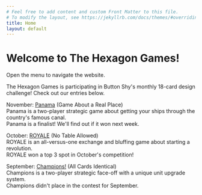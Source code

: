 ```yaml
---
# Feel free to add content and custom Front Matter to this file.
# To modify the layout, see https://jekyllrb.com/docs/themes/#overriding-theme-defaults
title: Home
layout: default
---
```

# Welcome to The Hexagon Games!  
Open the menu to navigate the website.     

The Hexagon Games is participating in Button Shy's monthly 18-card design challenge! Check out our entries below.  

November: [Panama](/panama/ "Panama") (Game About a Real Place)   
  Panama is a two-player strategic game about getting your ships through the country's famous canal.    
  Panama is a finalist! We'll find out if it won next week.

October: [ROYALE](/royale/ "ROYALE") (No Table Allowed)  
  ROYALE is an all-versus-one exchange and bluffing game about starting a revolution.  
  ROYALE won a top 3 spot in October's competition!

September: [Champions!](/champions/ "Champions") (All Cards Identical)  
  Champions is a two-player strategic face-off with a unique unit upgrade system.  
  Champions didn't place in the contest for September.  
